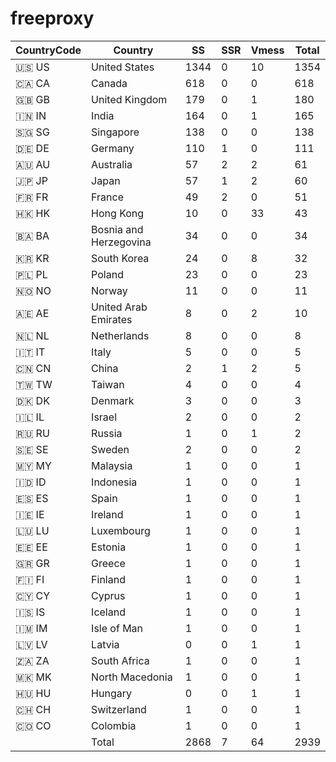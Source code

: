 # freeproxy

|CountryCode|Country|SS|SSR|Vmess|Total|
|  ----  | ----  |  ----  | ----  |  ----  | ----  |
|🇺🇸 US|United States|1344|0|10|1354|
|🇨🇦 CA|Canada|618|0|0|618|
|🇬🇧 GB|United Kingdom|179|0|1|180|
|🇮🇳 IN|India|164|0|1|165|
|🇸🇬 SG|Singapore|138|0|0|138|
|🇩🇪 DE|Germany|110|1|0|111|
|🇦🇺 AU|Australia|57|2|2|61|
|🇯🇵 JP|Japan|57|1|2|60|
|🇫🇷 FR|France|49|2|0|51|
|🇭🇰 HK|Hong Kong|10|0|33|43|
|🇧🇦 BA|Bosnia and Herzegovina|34|0|0|34|
|🇰🇷 KR|South Korea|24|0|8|32|
|🇵🇱 PL|Poland|23|0|0|23|
|🇳🇴 NO|Norway|11|0|0|11|
|🇦🇪 AE|United Arab Emirates|8|0|2|10|
|🇳🇱 NL|Netherlands|8|0|0|8|
|🇮🇹 IT|Italy|5|0|0|5|
|🇨🇳 CN|China|2|1|2|5|
|🇹🇼 TW|Taiwan|4|0|0|4|
|🇩🇰 DK|Denmark|3|0|0|3|
|🇮🇱 IL|Israel|2|0|0|2|
|🇷🇺 RU|Russia|1|0|1|2|
|🇸🇪 SE|Sweden|2|0|0|2|
|🇲🇾 MY|Malaysia|1|0|0|1|
|🇮🇩 ID|Indonesia|1|0|0|1|
|🇪🇸 ES|Spain|1|0|0|1|
|🇮🇪 IE|Ireland|1|0|0|1|
|🇱🇺 LU|Luxembourg|1|0|0|1|
|🇪🇪 EE|Estonia|1|0|0|1|
|🇬🇷 GR|Greece|1|0|0|1|
|🇫🇮 FI|Finland|1|0|0|1|
|🇨🇾 CY|Cyprus|1|0|0|1|
|🇮🇸 IS|Iceland|1|0|0|1|
|🇮🇲 IM|Isle of Man|1|0|0|1|
|🇱🇻 LV|Latvia|0|0|1|1|
|🇿🇦 ZA|South Africa|1|0|0|1|
|🇲🇰 MK|North Macedonia|1|0|0|1|
|🇭🇺 HU|Hungary|0|0|1|1|
|🇨🇭 CH|Switzerland|1|0|0|1|
|🇨🇴 CO|Colombia|1|0|0|1|
||Total|2868|7|64|2939|
